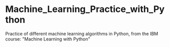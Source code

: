 # Machine_Learning_Practice_with_Python
Practice of different machine learning algorithms in Python, from the IBM course: "Machine Learning with Python"
